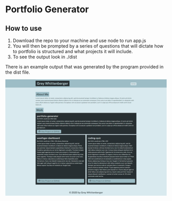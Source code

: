 # Portfolio Generator


## How to use
<ol>
<li>Download the repo to your machine and use node to run app.js</li>
<li>You will then be prompted by a series of questions that will dictate how to portfolio is structured and what projects it will include.</li>
<li>To see the output look in ./dist</li>
</ol>

There is an example output that was generated by the program provided in the dist file.

![Generated page](./src/fullsite.png)

